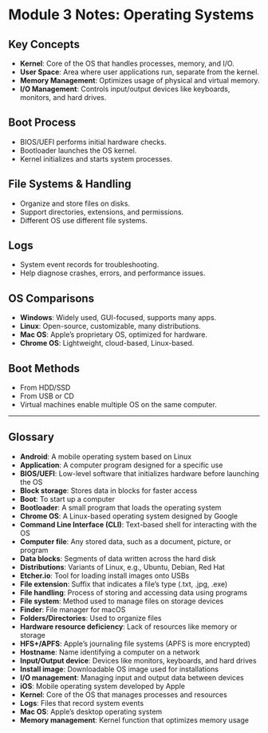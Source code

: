 # Module 3 Notes: Operating Systems

## Key Concepts
- **Kernel**: Core of the OS that handles processes, memory, and I/O.
- **User Space**: Area where user applications run, separate from the kernel.
- **Memory Management**: Optimizes usage of physical and virtual memory.
- **I/O Management**: Controls input/output devices like keyboards, monitors, and hard drives.

## Boot Process
- BIOS/UEFI performs initial hardware checks.
- Bootloader launches the OS kernel.
- Kernel initializes and starts system processes.

## File Systems & Handling
- Organize and store files on disks.
- Support directories, extensions, and permissions.
- Different OS use different file systems.

## Logs
- System event records for troubleshooting.
- Help diagnose crashes, errors, and performance issues.

## OS Comparisons
- **Windows**: Widely used, GUI-focused, supports many apps.
- **Linux**: Open-source, customizable, many distributions.
- **Mac OS**: Apple’s proprietary OS, optimized for hardware.
- **Chrome OS**: Lightweight, cloud-based, Linux-based.

## Boot Methods
- From HDD/SSD
- From USB or CD
- Virtual machines enable multiple OS on the same computer.

---

## Glossary

- **Android**: A mobile operating system based on Linux  
- **Application**: A computer program designed for a specific use  
- **BIOS/UEFI**: Low-level software that initializes hardware before launching the OS  
- **Block storage**: Stores data in blocks for faster access  
- **Boot**: To start up a computer  
- **Bootloader**: A small program that loads the operating system  
- **Chrome OS**: A Linux-based operating system designed by Google  
- **Command Line Interface (CLI)**: Text-based shell for interacting with the OS  
- **Computer file**: Any stored data, such as a document, picture, or program  
- **Data blocks**: Segments of data written across the hard disk  
- **Distributions**: Variants of Linux, e.g., Ubuntu, Debian, Red Hat  
- **Etcher.io**: Tool for loading install images onto USBs  
- **File extension**: Suffix that indicates a file’s type (.txt, .jpg, .exe)  
- **File handling**: Process of storing and accessing data using programs  
- **File system**: Method used to manage files on storage devices  
- **Finder**: File manager for macOS  
- **Folders/Directories**: Used to organize files  
- **Hardware resource deficiency**: Lack of resources like memory or storage  
- **HFS+/APFS**: Apple’s journaling file systems (APFS is more encrypted)  
- **Hostname**: Name identifying a computer on a network  
- **Input/Output device**: Devices like monitors, keyboards, and hard drives  
- **Install image**: Downloadable OS image used for installations  
- **I/O management**: Managing input and output data between devices  
- **iOS**: Mobile operating system developed by Apple  
- **Kernel**: Core of the OS that manages processes and resources  
- **Logs**: Files that record system events  
- **Mac OS**: Apple’s desktop operating system  
- **Memory management**: Kernel function that optimizes memory usage  
